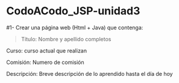 # CodoACodo_JSP-unidad3

#1- Crear una página web (Html + Java) que contenga:

 

>Título: Nombre y apellido completos

Curso: curso actual que realizan

Comisión: Numero de comisión

Descripción: Breve descripción de lo aprendido hasta el día de hoy
